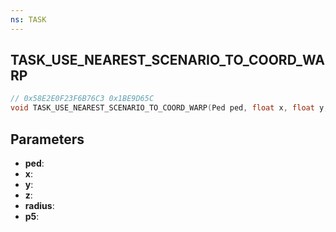 ```yaml
---
ns: TASK
---
```

## TASK_USE_NEAREST_SCENARIO_TO_COORD_WARP

```c
// 0x58E2E0F23F6B76C3 0x1BE9D65C
void TASK_USE_NEAREST_SCENARIO_TO_COORD_WARP(Ped ped, float x, float y, float z, float radius, Any p5);
```


## Parameters
* **ped**: 
* **x**: 
* **y**: 
* **z**: 
* **radius**: 
* **p5**: 

